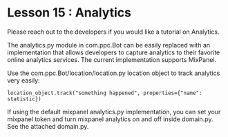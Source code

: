 # Lesson 15 : Analytics

Please reach out to the developers if you would like a tutorial on Analytics.

The analytics.py module in com.ppc.Bot can be easily replaced with an implementation that allows developers to capture analytics to their favorite online analytics services. The current implementation supports MixPanel.

Use the com.ppc.Bot/location/location.py location object to track analytics very easily:

    location_object.track("something happened", properties={"name": statistic})
    
If using the default mixpanel analytics.py implementation, you can set your mixpanel token and turn mixpanel analytics on and off inside domain.py. See the attached domain.py.
